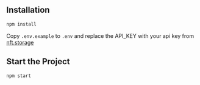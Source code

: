 ## Installation

```bash
npm install
```

Copy ```.env.example``` to ```.env``` and replace the API_KEY with your api key from [nft.storage](https://nft.storage/manage/)

## Start the Project

```bash
npm start
```
